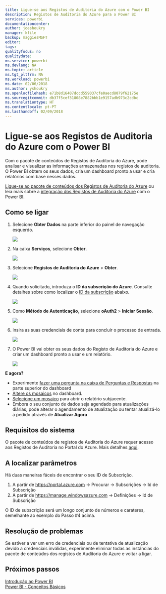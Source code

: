 ```yaml
---
title: Ligue-se aos Registos de Auditoria do Azure com o Power BI
description: Registos de Auditoria do Azure para o Power BI
services: powerbi
documentationcenter: 
author: joeshoukry
manager: kfile
backup: maggiesMSFT
editor: 
tags: 
qualityfocus: no
qualitydate: 
ms.service: powerbi
ms.devlang: NA
ms.topic: article
ms.tgt_pltfrm: NA
ms.workload: powerbi
ms.date: 02/06/2018
ms.author: yshoukry
ms.openlocfilehash: e71b8d16407dccd559037cfe0aecd8079f62175e
ms.sourcegitcommit: db37f5cef31808e7882bbb1e9157adb973c2cdbc
ms.translationtype: HT
ms.contentlocale: pt-PT
ms.lasthandoff: 02/09/2018
---
```

# <a name="connect-to-azure-audit-logs-with-power-bi"></a>Ligue-se aos Registos de Auditoria do Azure com o Power BI
Com o pacote de conteúdos de Registos de Auditoria do Azure, pode analisar e visualizar as informações armazenadas nos registos de auditoria. O Power BI obtem os seus dados, cria um dashboard pronto a usar e cria relatórios com base nesses dados.

[Ligue-se ao pacote de conteúdos dos Registos de Auditoria do Azure](https://app.powerbi.com/getdata/services/azure-audit-logs) ou leia mais sobre a [integração dos Registos de Auditoria do Azure](https://powerbi.microsoft.com/integrations/azure-audit-logs) com o Power BI.

## <a name="how-to-connect"></a>Como se ligar
1. Selecione **Obter Dados** na parte inferior do painel de navegação esquerdo.  
   
    ![](media/service-connect-to-azure-audit-logs/getdata.png)
2. Na caixa **Serviços**, selecione **Obter**.  
   
    ![](media/service-connect-to-azure-audit-logs/services.png) 
3. Selecione **Registos de Auditoria do Azure** > **Obter**.  
   
   ![](media/service-connect-to-azure-audit-logs/azureauditlogs.png)
4. Quando solicitado, introduza o **ID da subscrição do Azure**. Consulte detalhes sobre como localizar o [ID da subscrição](#FindingParams) abaixo.   
   
    ![](media/service-connect-to-azure-audit-logs/parameters.png)
5. Como **Método de Autenticação**, selecione **oAuth2** \> **Iniciar Sessão**.
   
    ![](media/service-connect-to-azure-audit-logs/creds.png)
6. Insira as suas credenciais de conta para concluir o processo de entrada.
   
    ![](media/service-connect-to-azure-audit-logs/login.png)
7. O Power BI vai obter os seus dados do Registo de Auditoria do Azure e criar um dashboard pronto a usar e um relatório. 
   
    ![](media/service-connect-to-azure-audit-logs/dashboard.png)

**E agora?**

* Experimente [fazer uma pergunta na caixa de Perguntas e Respostas](power-bi-q-and-a.md) na parte superior do dashboard
* [Altere os mosaicos](service-dashboard-edit-tile.md) no dashboard.
* [Selecione um mosaico](service-dashboard-tiles.md) para abrir o relatório subjacente.
* Embora o seu conjunto de dados seja agendado para atualizações diárias, pode alterar o agendamento de atualização ou tentar atualizá-lo a pedido através de **Atualizar Agora**

## <a name="system-requirements"></a>Requisitos do sistema
O pacote de conteúdos de registos de Auditoria do Azure requer acesso aos Registos de Auditoria no Portal do Azure. Mais detalhes [aqui](https://azure.microsoft.com/documentation/articles/insights-debugging-with-events/).

<a name="FindingParams"></a>

## <a name="finding-parameters"></a>A localizar parâmetros
Há duas maneiras fáceis de encontrar o seu ID de Subscrição.

1. A partir de https://portal.azure.com -&gt; Procurar -&gt; Subscrições -&gt; Id de Subscrição
2. A partir de https://manage.windowsazure.com -&gt; Definições -&gt; Id de Subscrição

O ID de subscrição será um longo conjunto de números e carateres, semelhante ao exemplo do Passo \#4 acima. 

## <a name="troubleshooting"></a>Resolução de problemas
Se estiver a ver um erro de credenciais ou de tentativa de atualização devido a credenciais inválidas, experimente eliminar todas as instâncias do pacote de conteúdos dos registos de Auditoria do Azure e voltar a ligar.

## <a name="next-steps"></a>Próximos passos
[Introdução ao Power BI](service-get-started.md)  
[Power BI - Conceitos Básicos](service-basic-concepts.md)  

